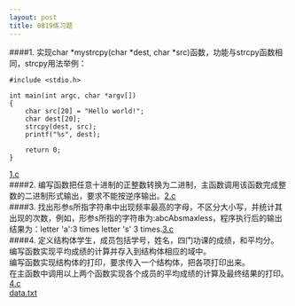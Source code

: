 ```yaml
---
layout: post
title: 0819练习题
---
```

####1.
实现char \*mystrcpy(char \*dest, char
\*src)函数，功能与strcpy函数相同，strcpy用法举例：

    #include <stdio.h>
    
    int main(int argc, char *argv[])
    {
        char src[20] = "Hello world!";
        char dest[20];
        strcpy(dest, src);
        printf("%s", dest);
        
        return 0;
    }
<a href="./1.c">1.c</a><br>
####2.
编写函数把任意十进制的正整数转换为二进制，主函数调用该函数完成整数的二进制形式输出，要求不能按逆序输出。<a href="./2.c">2.c</a><br>
####3.
找出形参s所指字符串中出现频率最高的字母，不区分大小写，并统计其出现的次数，例如，形参s所指的字符串为:abcAbsmaxless，程序执行后的输出结果为：letter 'a':3 times letter 's' 3 times.<a href="./3.c">3.c</a><br>
####4.
定义结构体学生，成员包括学号，姓名，四门功课的成绩，和平均分。<br>
编写函数实现平均成绩的计算并存入到结构体相应的域中。<br>
编写函数实现结构体的打印，要求传入一个结构体，把各项打印出来。<br>
在主函数中调用以上两个函数实现各个成员的平均成绩的计算及最终结果的打印。
<a href="./4.c">4.c</a><br>
<a href="./data.txt">data.txt</a><br>
